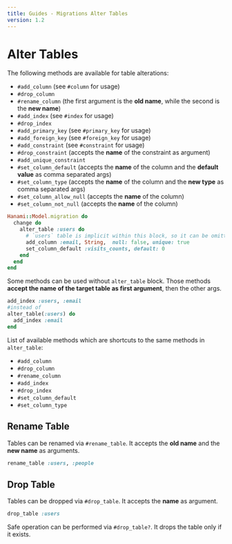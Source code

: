 ```yaml
---
title: Guides - Migrations Alter Tables
version: 1.2
---
```


# Alter Tables

The following methods are available for table alterations:

  * `#add_column` (see `#column` for usage)
  * `#drop_column`
  * `#rename_column` (the first argument is the **old name**, while the second is the **new name**)
  * `#add_index` (see `#index` for usage)
  * `#drop_index`
  * `#add_primary_key` (see `#primary_key` for usage)
  * `#add_foreign_key` (see `#foreign_key` for usage)
  * `#add_constraint` (see `#constraint` for usage)
  * `#drop_constraint` (accepts the **name** of the constraint as argument)
  * `#add_unique_constraint`
  * `#set_column_default` (accepts the **name** of the column and the **default value** as comma separated args)
  * `#set_column_type` (accepts the **name** of the column and the **new type** as comma separated args)
  * `#set_column_allow_null` (accepts the **name** of the column)
  * `#set_column_not_null` (accepts the **name** of the column)

```ruby
Hanami::Model.migration do
  change do
    alter_table :users do
      # `users` table is implicit within this block, so it can be omitted.
      add_column :email, String,  null: false, unique: true
      set_column_default :visits_counts, default: 0
    end
  end
end
```

Some methods can be used without `alter_table` block. Those methods **accept the name of the target table as first argument**, then the other args.

```ruby
add_index :users, :email
#instead of
alter_table(:users) do
  add_index :email
end
```

 List of available methods which are shortcuts to the same methods in `alter_table`:

  * `#add_column`
  * `#drop_column`
  * `#rename_column`
  * `#add_index`
  * `#drop_index`
  * `#set_column_default`
  * `#set_column_type`

## Rename Table

Tables can be renamed via `#rename_table`. It accepts the **old name** and the **new name** as arguments.

```ruby
rename_table :users, :people
```

## Drop Table

Tables can be dropped via `#drop_table`. It accepts the **name** as argument.

```ruby
drop_table :users
```

Safe operation can be performed via `#drop_table?`. It drops the table only if it exists.
